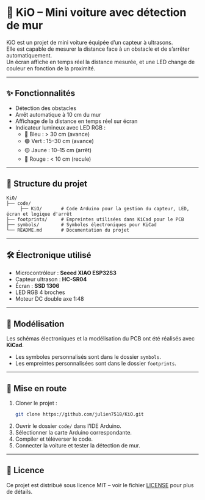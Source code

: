 

# 🚗 KiO – Mini voiture avec détection de mur

KiO est un projet de mini voiture équipée d’un capteur à ultrasons.  
Elle est capable de mesurer la distance face à un obstacle et de s’arrêter automatiquement.  
Un écran affiche en temps réel la distance mesurée, et une LED change de couleur en fonction de la proximité.

---

## ✨ Fonctionnalités
- Détection des obstacles  
- Arrêt automatique à 10 cm du mur  
- Affichage de la distance en temps réel sur écran  
- Indicateur lumineux avec LED RGB :  
  - 🔵 Bleu : > 30 cm (avance)  
  - 🟢 Vert : 15–30 cm (avance)  
  - 🟡 Jaune : 10–15 cm (arrêt)  
  - 🔴 Rouge : < 10 cm (recule)  

---

## 📂 Structure du projet
```
KiO/
├── code/
     ├── KiO/       # Code Arduino pour la gestion du capteur, LED, écran et logique d'arrêt
├── footprints/     # Empreintes utilisées dans KiCad pour le PCB
├── symbols/        # Symboles électroniques pour KiCad
└── README.md       # Documentation du projet
```

---

## 🛠️ Électronique utilisé
- Microcontrôleur : **Seeed XIAO ESP32S3**  
- Capteur ultrason : **HC-SR04**  
- Écran : **SSD 1306**  
- LED RGB 4 broches  
- Moteur DC double axe 1:48

---

## 📸 Modélisation
Les schémas électroniques et la modélisation du PCB ont été réalisés avec **KiCad**.  
- Les symboles personnalisés sont dans le dossier `symbols`.  
- Les empreintes personnalisées sont dans le dossier `footprints`.

---

## 🚀 Mise en route
1. Cloner le projet :  
   ```bash
   git clone https://github.com/julien7518/KiO.git
   ```
2. Ouvrir le dossier `code/` dans l’IDE Arduino.  
3. Sélectionner la carte Arduino correspondante.  
4. Compiler et téléverser le code.  
5. Connecter la voiture et tester la détection de mur.  

---

## 📜 Licence
Ce projet est distribué sous licence MIT – voir le fichier [LICENSE](LICENSE) pour plus de détails.
  